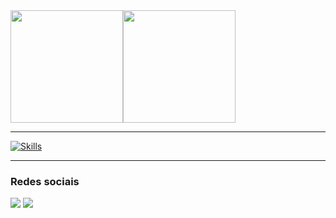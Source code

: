<div style="display: flex">
  <img loading="lazy" height="180em" src="https://github-readme-stats.vercel.app/api/top-langs/?username=igorcardosoy&layout=compact&langs_count=6&theme=github_dark&hide_progress=true&hide=cmake,css,objective-c,shell,batchfile,m4,c%2B%2B"/>
  <img loading="laze" height="180em" src="https://github-readme-stats.vercel.app/api?username=igorcardosoy&show_icons=true&theme=github_dark&rank_icon=github">
</div>

<hr>

  [![Skills](https://skillicons.dev/icons?i=java,c,nextjs,ts,html,css,js,kotlin,git,sdl&perline=15)](https://skillicons.dev)


<hr>
         
 ### Redes sociais
<div> 
  <a href="https://www.linkedin.com/in/igor-cardoso-191232270/" target="_blank"><img src="https://img.shields.io/badge/-LinkedIn-%230077B5?style=for-the-badge&logo=linkedin&logoColor=white" target="_blank"></a> 
  <a href ="mailto:igorfilipicardoso@outlook.com"><img src="https://img.shields.io/badge/-Email-%23333?style=for-the-badge&logo=gmail&logoColor=white" target="_blank"></a>
</div>
